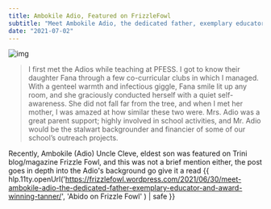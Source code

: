 ```yaml
---
title: Ambokile Adio, Featured on FrizzleFowl
subtitle: "Meet Ambokile Adio, the dedicated father, exemplary educator and award winning tanner"
date: "2021-07-02"
---
```


![img](/images/placeholder.jpg)

> I first met the Adios while teaching at PFESS. I got to know their daughter Fana through a few co-curricular clubs in which I managed. With a genteel warmth and infectious giggle, Fana smile lit up any room, and she graciously conducted herself with a quiet self-awareness. She did not fall far from the tree, and when I met her mother, I was amazed at how similar these two were. Mrs. Adio was a great parent support; highly involved in school activities, and Mr. Adio would be the stalwart backgrounder and financier of some of our school’s outreach projects.

Recently, Ambokile (Adio) Uncle Cleve, eldest son was featured on Trini blog/magazine Frizzle Fowl, and this was not a brief mention either, the post goes in depth into the Adio's background go give it a read {{ hlp.11ty.openUrl('https://frizzlefowl.wordpress.com/2021/06/30/meet-ambokile-adio-the-dedicated-father-exemplary-educator-and-award-winning-tanner/', 'Abido on Frizzle Fowl' ) | safe }}
